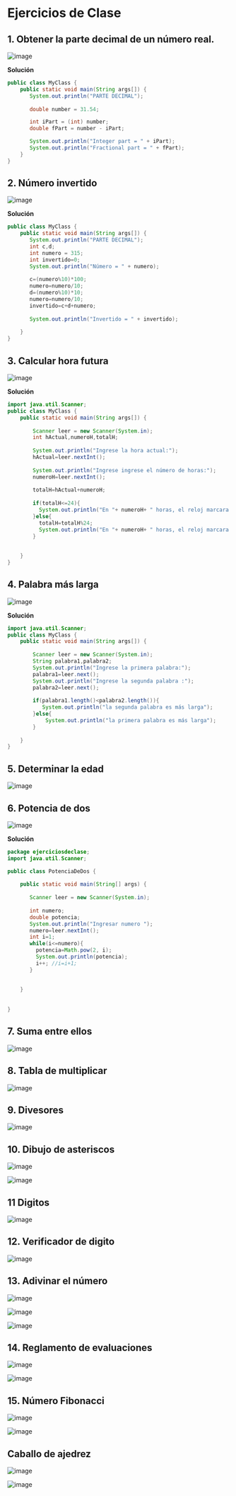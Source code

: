 # Ejercicios de Clase

## 1. Obtener la parte decimal de un número real. 

![image](https://user-images.githubusercontent.com/31961588/161311834-96876277-f26f-4b00-85b9-df0008c381b2.png)

**Solución**

```Java
public class MyClass {
    public static void main(String args[]) {
       System.out.println("PARTE DECIMAL");
       
       double number = 31.54;

       int iPart = (int) number;
       double fPart = number - iPart;

       System.out.println("Integer part = " + iPart);
       System.out.println("Fractional part = " + fPart);
    }
}

```
## 2. Número invertido

![image](https://user-images.githubusercontent.com/31961588/161312125-6cd00cea-86f8-42e0-94cc-4646784ed88e.png)

**Solución**

```Java
public class MyClass {
    public static void main(String args[]) {
       System.out.println("PARTE DECIMAL");
       int c,d;
       int numero = 315;
       int invertido=0;
       System.out.println("Número = " + numero);
    
       c=(numero%10)*100;
       numero=numero/10;
       d=(numero%10)*10;
       numero=numero/10;
       invertido=c+d+numero;
       
       System.out.println("Invertido = " + invertido);
  
    }
}
```

## 3. Calcular hora futura

![image](https://user-images.githubusercontent.com/31961588/161313481-2cd0c06c-dc20-44fd-a901-cd988c247a5c.png)

**Solución**

```Java
import java.util.Scanner;
public class MyClass {
    public static void main(String args[]) {
        
        Scanner leer = new Scanner(System.in);
        int hActual,numeroH,totalH;
        
        System.out.println("Ingrese la hora actual:");
        hActual=leer.nextInt();
        
        System.out.println("Ingrese ingrese el número de horas:");
        numeroH=leer.nextInt();
        
        totalH=hActual+numeroH;
        
        if(totalH<=24){
          System.out.println("En "+ numeroH+ " horas, el reloj marcara las " + totalH);
        }else{
          totalH=totalH%24;
          System.out.println("En "+ numeroH+ " horas, el reloj marcara las " + totalH);   
        }
       
  
    }
}
```

## 4. Palabra más larga

![image](https://user-images.githubusercontent.com/31961588/161314780-387facf8-ca94-4329-9e18-e5d2f859ce9a.png)

**Solución**

```Java
import java.util.Scanner;
public class MyClass {
    public static void main(String args[]) {
        
        Scanner leer = new Scanner(System.in);
        String palabra1,palabra2;
        System.out.println("Ingrese la primera palabra:");
        palabra1=leer.next();
        System.out.println("Ingrese la segunda palabra :");
        palabra2=leer.next();
        
        if(palabra1.length()<palabra2.length()){
           System.out.println("la segunda palabra es más larga"); 
        }else{
            System.out.println("la primera palabra es más larga"); 
        }
        
    }
}
```

## 5. Determinar la edad

![image](https://user-images.githubusercontent.com/31961588/161316000-884eb389-46a5-4ce7-988e-713810f5abde.png)

## 6. Potencia de dos

![image](https://user-images.githubusercontent.com/31961588/161316250-b328c4cd-1f25-4378-94aa-49820413163c.png)

**Solución**

```Java
package ejerciciosdeclase;
import java.util.Scanner;

public class PotenciaDeDos {
    
    public static void main(String[] args) {
        
       Scanner leer = new Scanner(System.in);
       
       int numero;
       double potencia;
       System.out.println("Ingresar numero ");
       numero=leer.nextInt();               
       int i=1;       
       while(i<=numero){
         potencia=Math.pow(2, i);
         System.out.println(potencia);
         i++; //i=i+1;  
       }
       
       
    }
    
    
}
```

## 7. Suma entre ellos

![image](https://user-images.githubusercontent.com/31961588/161316404-b38f03af-b012-44cf-9f46-b7c5a699cdaf.png)

## 8. Tabla de multiplicar

![image](https://user-images.githubusercontent.com/31961588/161316508-f6228676-cf5e-42cd-97c8-0a9a91f30554.png)

## 9. Divesores

![image](https://user-images.githubusercontent.com/31961588/161316696-0ab90b26-b5ce-4986-abd4-71656e220b26.png)

## 10. Dibujo de asteriscos

![image](https://user-images.githubusercontent.com/31961588/161316915-9be4cf28-9182-45f1-ab64-94aa979e8eb2.png)

![image](https://user-images.githubusercontent.com/31961588/161316980-8a5f67fa-5511-48a6-9293-f471e5986b79.png)

## 11 Digitos

![image](https://user-images.githubusercontent.com/31961588/161317459-64acab49-1c68-40bd-a059-327482bc69e6.png)

## 12. Verificador de digito

![image](https://user-images.githubusercontent.com/31961588/161317842-c91525c3-e2e9-408e-b930-eb853a8d6015.png)

## 13. Adivinar el número

![image](https://user-images.githubusercontent.com/31961588/161318209-5b3e659c-8b44-4cca-8f2a-ef42de3f06f1.png)

![image](https://user-images.githubusercontent.com/31961588/161318279-f164d286-d917-4b1f-804a-dcc2f6260b5c.png)

![image](https://user-images.githubusercontent.com/31961588/161318311-77bd4fb6-92c6-43e5-94ee-9d2a76b0ea23.png)


## 14. Reglamento de evaluaciones

![image](https://user-images.githubusercontent.com/31961588/162555560-33f3e90a-746d-4a77-8cb1-108e482d925b.png)

![image](https://user-images.githubusercontent.com/31961588/162555574-f9d67d10-d9e5-4543-a560-3abfa97fc2ed.png)

## 15. Número Fibonacci

![image](https://user-images.githubusercontent.com/31961588/162555667-1b41b8ca-68e9-4a2d-beb7-61757b52339e.png)

![image](https://user-images.githubusercontent.com/31961588/162555671-1e34f134-da77-4b40-a9e4-fda7f2484be2.png)

## Caballo de ajedrez

![image](https://user-images.githubusercontent.com/31961588/162556165-602c5710-71e4-4c50-be3f-8bd06c0763b1.png)

![image](https://user-images.githubusercontent.com/31961588/162556177-4bfdff3d-7edb-435c-a1fa-429c3ced0831.png)




